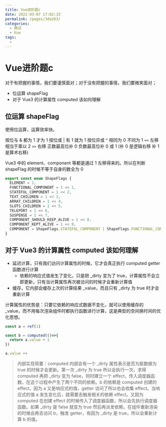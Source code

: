 ```yaml
---
title: Vue进阶题c
date: 2022-03-07 17:02:33
permalink: /pages/3da263/
categories:
  - 面试
  - Vue
tags:
  - 
---
```


# Vue进阶题c

对于有把握的事情，我们要谨慎面对；对于没有把握的事情，我们要微笑面对；

- 位运算 shapeFlag
- 对于 Vue3 的计算属性 computed 该如何理解

<!-- more -->

## 位运算 shapeFlag

使用位运算，运算效率快。

按位与 & 都为 1 才为 1
按位或 | 有 1 就为 1
按位异或 ^ 相同为 0 不同为 1
`<<` 左移 相当于乘以 2
`>>` 右移 正数最高位补 0 负数最高位补 0 或 1 (补 0 是逻辑右移 补 1 是算术右移)

Vue3 中的 element、component 等都是通过 1 左移得来的。所以在判断 shapeFlag 的时候不等于自身的数全为 0

```js
export const enum ShapeFlags {
  ELEMENT = 1, 
  FUNCTIONAL_COMPONENT = 1 << 1,
  STATEFUL_COMPONENT = 1 << 2,
  TEXT_CHILDREN = 1 << 3,
  ARRAY_CHILDREN = 1 << 4,
  SLOTS_CHILDREN = 1 << 5,
  TELEPORT = 1 << 6,
  SUSPENSE = 1 << 7,
  COMPONENT_SHOULD_KEEP_ALIVE = 1 << 8,
  COMPONENT_KEPT_ALIVE = 1 << 9,
  COMPONENT = ShapeFlags.STATEFUL_COMPONENT | ShapeFlags.FUNCTIONAL_COMPONENT
}
```

## 对于 Vue3 的计算属性 computed 该如何理解

- 延迟计算，只有我们访问计算属性的时候，它才会真正执行 computed getter 函数进行计算
  - 依赖的响应式值发生了变化，只是把 _dirty 变为了 true，计算属性不会立即更新，只有当计算属性再次被访问的时候才会重新计算值
- 缓存，它内部会缓存上次的计算结果 _value，而且只有 _dirty 为 true 时才会重新计算

计算属性的优势是：只要它依赖的响应式数据不变化，就可以使用缓存的 _value，而不用每次渲染组件时都执行函数进行计算，这是典型的空间换时间的优化思想。

```js
const a = ref(1)

const b = computed(()=>{
  return a.value + 1
})

a.value ++
```

> 内部实现简要：computed 内部会有一个 _dirty 属性表示是否为脏数据为 true 的时候才会更新。第一次 _dirty 为 true 所以会执行一次，求得 computed 再把 _dirty 变为 false，同时建立一个 effect，传入调度器函数。在这个过程中产生了两个不同的依赖。b 的依赖是 computed 创建的 effect，因为 a 又是响应式的值，getter 访问了所以也会收集 effect。当响应式的值 a 发生变化后，就需要去触发相关的依赖 effect。又因为 computed 在创建 effect 的时候传入了调度器函数，所以会先执行调度器函数。如果 _dirty 是 false 就变为 true 然后再派发依赖。在组件重新渲染的时候会再去访问 b，触发 getter，有因为 _dirty 是 true，所以会重新计算 b 的值。


